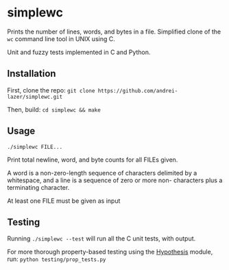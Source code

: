 # simplewc

Prints the number of lines, words, and bytes in a file. Simplified clone of the `wc` command line tool in UNIX using C.

Unit and fuzzy tests implemented in C and Python.

## Installation
First, clone the repo:
`git clone https://github.com/andrei-lazer/simplewc.git`

Then, build:
`cd simplewc && make`

## Usage

`./simplewc FILE...`

Print total newline, word, and byte counts for all FILEs given.

A word is a non-zero-length sequence of characters delimited by a whitespace,
and a line is a sequence of zero or more non-<newline> characters plus a 
terminating <newline> character.

At least one FILE must be given as input

## Testing

Running `./simplewc --test` will run all the C unit tests, with output.

For more thorough property-based testing using the [Hypothesis](https://github.com/HypothesisWorks/hypothesis) module, run:
`python testing/prop_tests.py`

